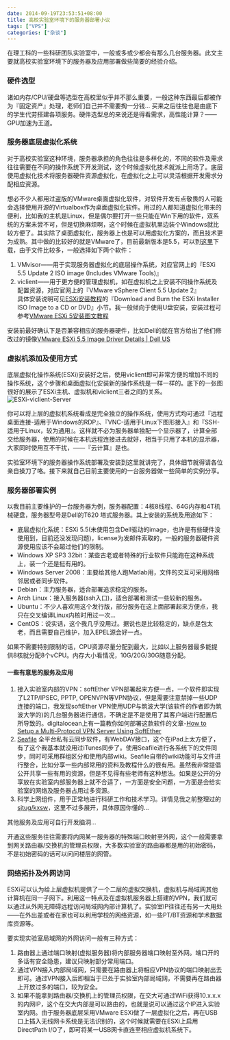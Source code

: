 ```yaml
---
date: 2014-09-19T23:53:51+08:00
title: 高校实验室环境下的服务器部署小议
tags: ["VPS"]
categories: ["杂谈"]
---
```


在理工科的一些科研团队实验室中，一般或多或少都会有那么几台服务器。此文主要就高校实验室环境下的服务器及应用部署做些简要的经验介绍。  

### 硬件选型  

诸如内存/CPU/硬盘等选型在高校里似乎并不那么重要，一般这种东西最后都被作为『固定资产』处理，老师们自己并不需要掏一分钱... 买来之后往往也是由底下的学生代劳搭建各项服务。硬件选型总的来说还是得看需求，高性能计算？——GPU加速为王道。

### 服务器底层虚拟化系统  

对于高校实验室这种环境，服务器承担的角色往往是多样化的，不同的软件及需求往往需要在不同的操作系统下开发测试，这个时候虚拟化技术就派上用场了。底层使用虚拟化技术将服务器硬件资源虚拟化，在虚拟化之上可以灵活根据开发需求分配相应资源。  

想必不少人都用过盗版的VMware桌面虚拟化软件，对软件开发有点敬畏的人可能会选择使用开源的Virtualbox作为桌面虚拟化软件。用过的人都知道虚拟化带来的便利，比如我的主机是Linux，但是偶尔要打开一些只能在Win下用的软件，双系统的方案未尝不可，但是切换麻烦啊，这个时候在虚拟机里边装个Windows就比较方便了。其实除了桌面虚拟化，服务器上也是可以用虚拟化方案的，而且技术更为成熟。其中做的比较好的就是VMware了，目前最新版本是5.5，可以到[这里](https://my.vmware.com/cn/web/vmware/details?productId=353&downloadGroup=ESXI55U2)下载，由于文件比较多，一般选择如下两个软件：  

1. VMvisor——用于实现服务器虚拟化的底层操作系统，对应官网上的『ESXi 5.5 Update 2 ISO image (Includes VMware Tools)』  
2. viclient——用于更方便的管理虚拟机，如在虚拟机之上安装不同操作系统及配置资源，对应官网上的『VMware vSphere Client 5.5 Update 2』  
具体安装说明可见[ESXi安装教程](https://pubs.vmware.com/vsphere-55/topic/com.vmware.ICbase/PDF/vsphere-esxi-vcenter-server-55-installation-setup-guide.pdf)的『Download and Burn the ESXi Installer ISO Image to a CD or DVD』小节。我一般倾向于使用U盘安装，安装过程可参考[VMware ESXi 5安装图文教程](http://www.2cto.com/os/201201/117743.html)  

安装前最好确认下是否兼容相应的服务器硬件，比如Dell的就在官方给出了他们修改过的镜像[VMware ESXi 5.5 Image Driver Details | Dell US](http://www.dell.com/support/home/us/en/19/Drivers/DriversDetails?driverId=5YC4T)  

### 虚拟机添加及使用方式  

底层虚拟化操作系统(ESXi)安装好之后，使用viclient即可非常方便的增加不同的操作系统，这个步骤和桌面虚拟化安装新的操作系统是一样一样的。底下的一张图很好的展示了ESXi主机、虚拟机和viclient三者之间的关系。  
![ESXi-viclient-Server](http://7xojrx.com1.z0.glb.clouddn.com/images/misc/esxi.png-q75)

你可以将上层的虚拟机系统看成是完全独立的操作系统，使用方式均可通过『远程桌面连接-适用于Windows的RDP』、『VNC-适用于Linux下图形接入』和『SSH-适用于Linux，较为通用』。这样就不必为服务器单独配一个显示器了，计算全部交给服务器，使用的时候在本机远程连接进去就好，相当于只用了本机的显示器，大家同时使用互不干扰，——『云计算』是也。  

实验室环境下的服务器操作系统部署及安装到这里就讲完了，具体细节就得请各位亲自操刀了咯。接下来就自己目前主要使用的一台服务器做一些简单的实例分享。  

### 服务器部署实例  

以我目前主要维护的一台服务器为例，服务器配置：4核8线程、64G内存和4T机械硬盘，服务器型号是Dell的T620 塔式服务器。其上安装的系统及用途如下：  

* 底层虚拟化系统：ESXi 5.5(未使用包含Dell驱动的image，也许是有些硬件没使用到，目前还没发现问题)，license为发邮件索取的，一般的服务器硬件资源使用应该不会超过他们的限制。  
* Windows XP SP3 32bit：某些古老或者特殊的行业软件只能跑在这种系统上，装一个还是挺有用的。  
* Windows Server 2008：主要给其他人跑Matlab用，文件的交互可采用网络邻居或者同步软件。  
* Debian：主力服务器，适合部署追求稳定的服务。  
* Arch Linux：接入服务器(ssh入口)，适合部署和测试一些较新的服务。  
* Ubuntu：不少人喜欢用这个发行版，部分服务在这上面部署起来方便点，我只在交叉编译Linux内核时用过一次...  
* CentOS：说实话，这个我几乎没用过。据说也是比较稳定的，缺点是包太老，而且需要自己维护，加入EPEL源会好一点。  

如果不需要特别限制的话，CPU资源尽量分配到最大，比如以上服务器最多能提供8核就分配8个vCPU。内存大小看情况，10G/20G/30G随意分配。  

#### 一些有意思的服务及应用  

1. 接入实验室内部的VPN：softEther VPN部署起来方便一点，一个软件即实现了L2TP/IPSEC, PPTP, OPENVPN等VPN协议，但是需要注意禁掉一些UDP连接的端口，我发现softEther VPN使用UDP与筑波大学(该软件的作者即为筑波大学的)的几台服务器进行通信，不确定是不是使用了其客户端进行配置后所导致的。digitalocean上有一篇教你如何部署这款软件的文章-[How to Setup a Multi-Protocol VPN Server Using SoftEther](https://www.digitalocean.com/community/tutorials/how-to-setup-a-multi-protocol-vpn-server-using-softether)    
2. [Seafile](http://seafile.com/home/) 全平台私有云同步软件，有WebDAV接口，这个在iPad上太方便了，有了这个我基本就没用过iTunes同步了。使用Seafile进行各系统下的文件同步，同时可采用群组区分和使用内部wiki。Seafile自带的wiki功能可与文件进行整合，比如分享一些内部常用的资料及教程什么的很有用。虽然我非常提倡公开共享一些有用的资源，但是不见得有些老师有这种想法。如果是公开的分享放在实验室内部服务器上就不合适了，一方面是安全问题，一方面是会给实验室的网络及服务器占用过多资源。  
3. 科学上网组件，用于正常地进行科研工作和技术学习。详情见我之前整理过的[sjtug/kxsw](https://github.com/sjtug/kxsw)，这里不过多展开，具体原因你懂的...   

其他服务及应用可自行开发脑洞...

开通这些服务往往需要将内网某一服务器的特殊端口映射至外网，这个一般需要拿到网关路由器/交换机的管理员权限，大多数实验室的路由器都是用的初始密码，不是初始密码的话可以问问楼层的网管。  

### 网络拓扑及外网访问  

ESXi可以认为给上层虚拟机提供了一个二层的虚拟交换机，虚拟机与局域网其他计算机在同一子网下。利用这一特点及在虚拟机服务器上搭建的VPN，我们就可以通过从外网无障碍远程访问局域网内部计算机了。实验室IP往往还有另一大用处——在外出差或者在家也可以利用学校的网络资源，如一些PT/BT资源和学术数据库资源等。  

要实现实验室局域网的外网访问一般有三种方式：  

1. 路由器上通过端口映射(虚拟服务器)将内部服务器端口映射至外网。端口开的多话有安全隐患，建议只映射部分常用端口。  
2. 通过VPN接入内部局域网，只需要在路由器上将相应VPN协议的端口映射出去即可。通过VPN接入后即相当于已处于实验室内部局域网，不需要再在路由器上开放过多的端口，较为安全。  
3. 如果不能拿到路由器/交换机上的管理员权限，在交大可通过WiFi获得10.x.x.x的内网IP，这个在交大内部是可以路由的，也就是说可以通过这个IP进入实验室内网。由于服务器底层采用VMware ESXi做了一层虚拟化之后，再在USB口上插入无线网卡系统是无法识别的，这个时候就需要在ESXi上启用DirectPath I/O了，即可将某一USB网卡直连至相应虚拟机系统下。